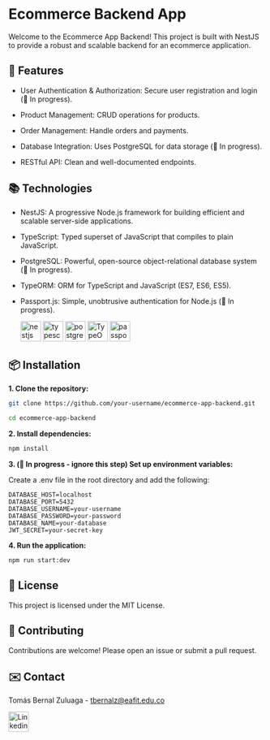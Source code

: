 # Ecommerce Backend App

Welcome to the Ecommerce App Backend! This project is built with NestJS to provide a robust and scalable backend for an ecommerce application.

## 🚀 Features

- User Authentication & Authorization: Secure user registration and login (🚧 In progress).

- Product Management: CRUD operations for products.

- Order Management: Handle orders and payments.

- Database Integration: Uses PostgreSQL for data storage (🚧 In progress).

- RESTful API: Clean and well-documented endpoints.

## 📚 Technologies

- NestJS: A progressive Node.js framework for building efficient and scalable server-side applications.

- TypeScript: Typed superset of JavaScript that compiles to plain JavaScript.

- PostgreSQL: Powerful, open-source object-relational database system (🚧 In progress).

- TypeORM: ORM for TypeScript and JavaScript (ES7, ES6, ES5).

- Passport.js: Simple, unobtrusive authentication for Node.js (🚧 In progress).

  [<img src = https://seeklogo.com/images/N/nestjs-logo-09342F76C0-seeklogo.com.png alt="nestjs" width="40" height="40">](https://nestjs.com/)
  [<img src = https://seeklogo.com/images/T/typescript-logo-B29A3F462D-seeklogo.com.png alt="typescript" width="40" height="40">](https://www.typescriptlang.org/)
  [<img src = https://seeklogo.com/images/P/postgresql-logo-5309879B58-seeklogo.com.png alt="postgresql" width="40" height="40">](https://www.postgresql.org/)
  [<img src = https://seeklogo.com/images/T/typeorm-logo-F243B34DEE-seeklogo.com.png alt="TypeORM " width="40" height="40">](https://typeorm.io/)
  [<img src = https://seeklogo.com/images/P/passport-logo-16D89B2F37-seeklogo.com.png alt="passportjs" width="40" height="40">](https://www.passportjs.org/)

## 📦 Installation

**1. Clone the repository:**

```bash
git clone https://github.com/your-username/ecommerce-app-backend.git

cd ecommerce-app-backend

```

**2. Install dependencies:**

```bash
npm install
```

**3. (🚧 In progress - ignore this step) Set up environment variables:**

Create a .env file in the root directory and add the following:

```env
DATABASE_HOST=localhost
DATABASE_PORT=5432
DATABASE_USERNAME=your-username
DATABASE_PASSWORD=your-password
DATABASE_NAME=your-database
JWT_SECRET=your-secret-key
```

**4. Run the application:**

```bash
npm run start:dev
```

<!--## 🛠️ Usage
### Endpoints
* **Authentication**
    * POST /auth/register: Register a new user
    * POST /auth/login: Login an existing user
* **Products**
    * GET /products: Get all products
    * POST /products: Create a new product
    * GET /products/:id: Get a product by ID
    * PUT /products/:id: Update a product by ID
    * DELETE /products/:id: Delete a product by ID
* **Orders**
    * GET /orders: Get all orders
    * POST /orders: Create a new order
    * GET /orders/:id: Get an order by ID-->

<!--## 🧪 Testing
Run tests using:
```bash
npm run test
``` -->

## 📄 License

This project is licensed under the MIT License.

## 🌟 Contributing

Contributions are welcome! Please open an issue or submit a pull request.

<!-- ## 🤝 Acknowledgements
Special thanks to the contributors and community for their support and contributions.-->

## ✉️ Contact

Tomás Bernal Zuluaga - [tbernalz@eafit.edu.co](mailto:tbernalz@eafit.edu.co)

<a href="https://www.linkedin.com/in/tbernalz" target="_blank" rel="noreferrer">
    <img src="https://seeklogo.com/images/L/linkedin-new-2020-logo-E14A5D55ED-seeklogo.com.png" alt="Linkedin" width="40" height="40"/>
  </a>
